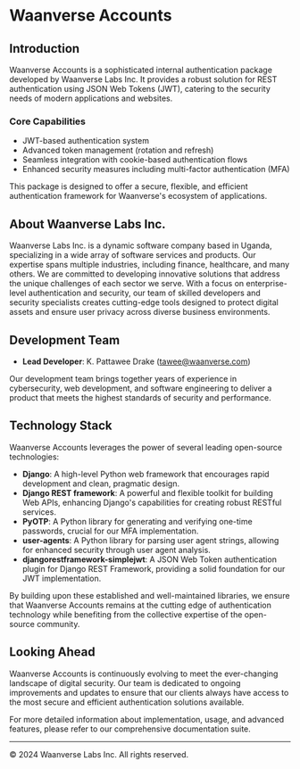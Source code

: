 # Waanverse Accounts

## Introduction

Waanverse Accounts is a sophisticated internal authentication package developed by Waanverse Labs Inc. It provides a robust solution for REST authentication using JSON Web Tokens (JWT), catering to the security needs of modern applications and websites.

### Core Capabilities

- JWT-based authentication system
- Advanced token management (rotation and refresh)
- Seamless integration with cookie-based authentication flows
- Enhanced security measures including multi-factor authentication (MFA)

This package is designed to offer a secure, flexible, and efficient authentication framework for Waanverse's ecosystem of applications.

## About Waanverse Labs Inc.

Waanverse Labs Inc. is a dynamic software company based in Uganda, specializing in a wide array of software services and products. Our expertise spans multiple industries, including finance, healthcare, and many others. We are committed to developing innovative solutions that address the unique challenges of each sector we serve. With a focus on enterprise-level authentication and security, our team of skilled developers and security specialists creates cutting-edge tools designed to protect digital assets and ensure user privacy across diverse business environments.

## Development Team

- **Lead Developer**: K. Pattawee Drake (tawee@waanverse.com)

Our development team brings together years of experience in cybersecurity, web development, and software engineering to deliver a product that meets the highest standards of security and performance.

## Technology Stack

Waanverse Accounts leverages the power of several leading open-source technologies:

- **Django**: A high-level Python web framework that encourages rapid development and clean, pragmatic design.
- **Django REST framework**: A powerful and flexible toolkit for building Web APIs, enhancing Django's capabilities for creating robust RESTful services.
- **PyOTP**: A Python library for generating and verifying one-time passwords, crucial for our MFA implementation.
- **user-agents**: A Python library for parsing user agent strings, allowing for enhanced security through user agent analysis.
- **djangorestframework-simplejwt**: A JSON Web Token authentication plugin for Django REST Framework, providing a solid foundation for our JWT implementation.

By building upon these established and well-maintained libraries, we ensure that Waanverse Accounts remains at the cutting edge of authentication technology while benefiting from the collective expertise of the open-source community.

## Looking Ahead

Waanverse Accounts is continuously evolving to meet the ever-changing landscape of digital security. Our team is dedicated to ongoing improvements and updates to ensure that our clients always have access to the most secure and efficient authentication solutions available.

For more detailed information about implementation, usage, and advanced features, please refer to our comprehensive documentation suite.

---

© 2024 Waanverse Labs Inc. All rights reserved.